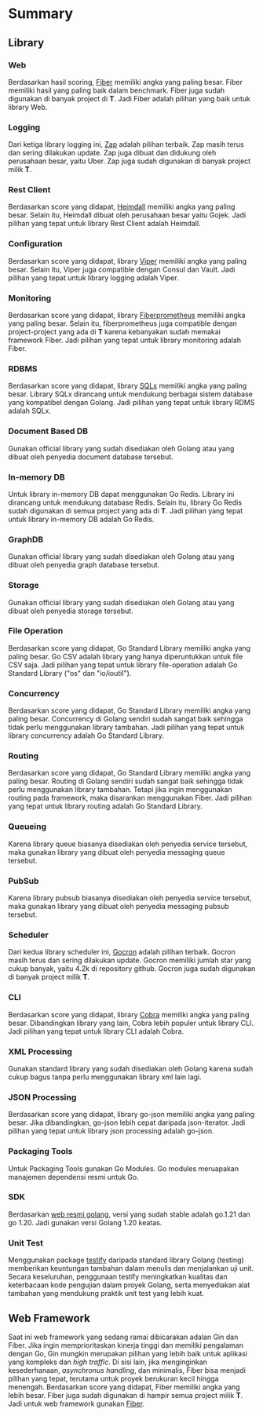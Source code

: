 # Summary

## Library

### Web

Berdasarkan hasil scoring, [Fiber](https://github.com/gofiber/fiber) memiliki angka yang paling besar. Fiber memiliki hasil yang paling baik dalam benchmark. Fiber juga sudah digunakan di banyak project di **T**. Jadi Fiber adalah pilihan yang baik untuk library Web.

### Logging

Dari ketiga library logging ini, [Zap](https://github.com/uber-go/zap) adalah pilihan terbaik. Zap masih terus dan sering dilakukan update. Zap juga dibuat dan didukung oleh perusahaan besar, yaitu Uber. Zap juga sudah digunakan di banyak project milik **T**.

### Rest Client

Berdasarkan score yang didapat, [Heimdall](https://github.com/gojek/heimdall) memiliki angka yang paling besar. Selain itu, Heimdall dibuat oleh perusahaan besar yaitu Gojek. Jadi pilihan yang tepat untuk library Rest Client adalah Heimdall.

### Configuration

Berdasarkan score yang didapat, library [Viper](https://github.com/spf13/viper) memiliki angka yang paling besar. Selain itu, Viper juga compatible dengan Consul dan Vault. Jadi pilihan yang tepat untuk library logging adalah Viper.

### Monitoring

Berdasarkan score yang didapat, library [Fiberprometheus](https://github.com/ansrivas/fiberprometheus) memiliki angka yang paling besar. Selain itu, fiberprometheus juga compatible dengan project-project yang ada di **T** karena kebanyakan sudah memakai framework Fiber. Jadi pilihan yang tepat untuk library monitoring adalah Fiber.

### RDBMS

Berdasarkan score yang didapat, library [SQLx](https://github.com/jmoiron/sqlx) memiliki angka yang paling besar. Library SQLx dirancang untuk mendukung berbagai sistem database yang kompatibel dengan Golang. Jadi pilihan yang tepat untuk library RDMS adalah SQLx.

### Document Based DB

Gunakan official library yang sudah disediakan oleh Golang atau yang dibuat oleh penyedia document database tersebut.

### In-memory DB

Untuk library in-memory DB dapat menggunakan Go Redis. Library ini dirancang untuk mendukung database Redis. Selain itu, library Go Redis sudah digunakan di semua project yang ada di **T**. Jadi pilihan yang tepat untuk library in-memory DB adalah Go Redis.

### GraphDB

Gunakan official library yang sudah disediakan oleh Golang atau yang dibuat oleh penyedia graph database tersebut.

### Storage

Gunakan official library yang sudah disediakan oleh Golang atau yang dibuat oleh penyedia storage tersebut.

### File Operation

Berdasarkan score yang didapat, Go Standard Library memiliki angka yang paling besar. Go CSV adalah library yang hanya diperuntukkan untuk file CSV saja. Jadi pilihan yang tepat untuk library file-operation adalah Go Standard Library ("os" dan "io/ioutil").

### Concurrency

Berdasarkan score yang didapat, Go Standard Library memiliki angka yang paling besar. Concurrency di Golang sendiri sudah sangat baik sehingga tidak perlu menggunakan library tambahan. Jadi pilihan yang tepat untuk library concurrency adalah Go Standard Library.

### Routing

Berdasarkan score yang didapat, Go Standard Library memiliki angka yang paling besar. Routing di Golang sendiri sudah sangat baik sehingga tidak perlu menggunakan library tambahan. Tetapi jika ingin menggunakan routing pada framework, maka disarankan menggunakan Fiber. Jadi pilihan yang tepat untuk library routing adalah Go Standard Library.

### Queueing

Karena library queue biasanya disediakan oleh penyedia service tersebut, maka gunakan library yang dibuat oleh penyedia messaging queue tersebut.

### PubSub

Karena library pubsub biasanya disediakan oleh penyedia service tersebut, maka gunakan library yang dibuat oleh penyedia messaging pubsub tersebut.

### Scheduler

Dari kedua library scheduler ini, [Gocron](https://github.com/go-co-op/gocron) adalah pilihan terbaik. Gocron masih terus dan sering dilakukan update. Gocron memiliki jumlah star yang cukup banyak, yaitu 4.2k di repository github. Gocron juga sudah digunakan di banyak project milik **T**.

### CLI

Berdasarkan score yang didapat, library [Cobra](https://github.com/spf13/cobra) memiliki angka yang paling besar. Dibandingkan library yang lain, Cobra lebih populer untuk library CLI. Jadi pilihan yang tepat untuk library CLI adalah Cobra.

### XML Processing

Gunakan standard library yang sudah disediakan oleh Golang karena sudah cukup bagus tanpa perlu menggunakan library xml lain lagi.

### JSON Processing

Berdasarkan score yang didapat, library go-json memiliki angka yang paling besar. Jika dibandingkan, go-json lebih cepat daripada json-iterator. Jadi pilihan yang tepat untuk library json processing adalah go-json.

### Packaging Tools

Untuk Packaging Tools gunakan Go Modules. Go modules meruapakan manajemen dependensi resmi untuk Go.

### SDK

Berdasarkan [web resmi golang](https://go.dev/dl/), versi yang sudah stable adalah go.1.21 dan go 1.20. Jadi gunakan versi Golang 1.20 keatas.

### Unit Test

Menggunakan package [testify](https://github.com/stretchr/testify) daripada standard library Golang (testing) memberikan keuntungan tambahan dalam menulis dan menjalankan uji unit. Secara keseluruhan, penggunaan testify meningkatkan kualitas dan keterbacaan kode pengujian dalam proyek Golang, serta menyediakan alat tambahan yang mendukung praktik unit test yang lebih kuat.

## Web Framework

Saat ini web framework yang sedang ramai dibicarakan adalan Gin dan Fiber. Jika ingin memprioritaskan kinerja tinggi dan memiliki pengalaman dengan Go, Gin mungkin merupakan pilihan yang lebih baik untuk aplikasi yang kompleks dan *high traffic*. Di sisi lain, jika menginginkan kesederhanaan, *asynchronus handling*, dan minimalis, Fiber bisa menjadi pilihan yang tepat, terutama untuk proyek berukuran kecil hingga menengah. Berdasarkan score yang didapat, Fiber memiliki angka yang lebih besar. Fiber juga sudah digunakan di hampir semua project milik **T**. Jadi untuk web framework gunakan [Fiber](https://github.com/gofiber/fiber).
